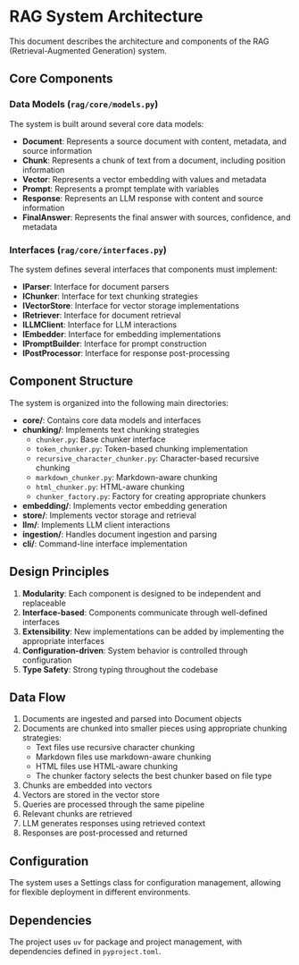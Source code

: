 # RAG System Architecture

This document describes the architecture and components of the RAG (Retrieval-Augmented Generation) system.

## Core Components

### Data Models (`rag/core/models.py`)

The system is built around several core data models:

- **Document**: Represents a source document with content, metadata, and source information
- **Chunk**: Represents a chunk of text from a document, including position information
- **Vector**: Represents a vector embedding with values and metadata
- **Prompt**: Represents a prompt template with variables
- **Response**: Represents an LLM response with content and source information
- **FinalAnswer**: Represents the final answer with sources, confidence, and metadata

### Interfaces (`rag/core/interfaces.py`)

The system defines several interfaces that components must implement:

- **IParser**: Interface for document parsers
- **IChunker**: Interface for text chunking strategies
- **IVectorStore**: Interface for vector storage implementations
- **IRetriever**: Interface for document retrieval
- **ILLMClient**: Interface for LLM interactions
- **IEmbedder**: Interface for embedding implementations
- **IPromptBuilder**: Interface for prompt construction
- **IPostProcessor**: Interface for response post-processing

## Component Structure

The system is organized into the following main directories:

- **core/**: Contains core data models and interfaces
- **chunking/**: Implements text chunking strategies
  - `chunker.py`: Base chunker interface
  - `token_chunker.py`: Token-based chunking implementation
  - `recursive_character_chunker.py`: Character-based recursive chunking
  - `markdown_chunker.py`: Markdown-aware chunking
  - `html_chunker.py`: HTML-aware chunking
  - `chunker_factory.py`: Factory for creating appropriate chunkers
- **embedding/**: Implements vector embedding generation
- **store/**: Implements vector storage and retrieval
- **llm/**: Implements LLM client interactions
- **ingestion/**: Handles document ingestion and parsing
- **cli/**: Command-line interface implementation

## Design Principles

1. **Modularity**: Each component is designed to be independent and replaceable
2. **Interface-based**: Components communicate through well-defined interfaces
3. **Extensibility**: New implementations can be added by implementing the appropriate interfaces
4. **Configuration-driven**: System behavior is controlled through configuration
5. **Type Safety**: Strong typing throughout the codebase

## Data Flow

1. Documents are ingested and parsed into Document objects
2. Documents are chunked into smaller pieces using appropriate chunking strategies:
   - Text files use recursive character chunking
   - Markdown files use markdown-aware chunking
   - HTML files use HTML-aware chunking
   - The chunker factory selects the best chunker based on file type
3. Chunks are embedded into vectors
4. Vectors are stored in the vector store
5. Queries are processed through the same pipeline
6. Relevant chunks are retrieved
7. LLM generates responses using retrieved context
8. Responses are post-processed and returned

## Configuration

The system uses a Settings class for configuration management, allowing for flexible deployment in different environments.

## Dependencies

The project uses `uv` for package and project management, with dependencies defined in `pyproject.toml`. 